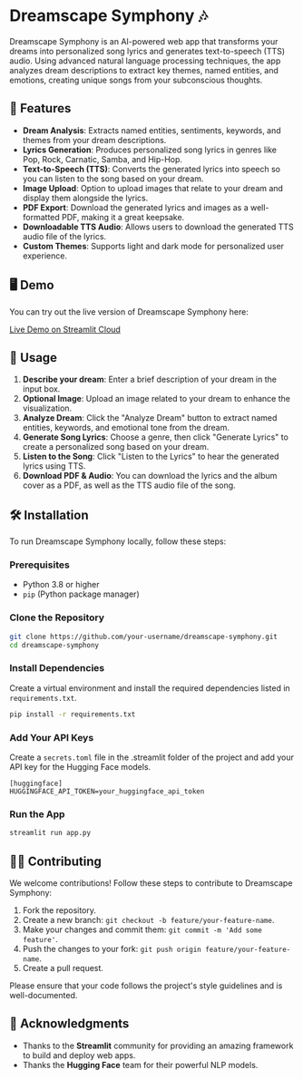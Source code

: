 # Dreamscape Symphony 🎶

Dreamscape Symphony is an AI-powered web app that transforms your dreams into personalized song lyrics and generates text-to-speech (TTS) audio. Using advanced natural language processing techniques, the app analyzes dream descriptions to extract key themes, named entities, and emotions, creating unique songs from your subconscious thoughts.

## 🚀 Features

- **Dream Analysis**: Extracts named entities, sentiments, keywords, and themes from your dream descriptions.
- **Lyrics Generation**: Produces personalized song lyrics in genres like Pop, Rock, Carnatic, Samba, and Hip-Hop.
- **Text-to-Speech (TTS)**: Converts the generated lyrics into speech so you can listen to the song based on your dream.
- **Image Upload**: Option to upload images that relate to your dream and display them alongside the lyrics.
- **PDF Export**: Download the generated lyrics and images as a well-formatted PDF, making it a great keepsake.
- **Downloadable TTS Audio**: Allows users to download the generated TTS audio file of the lyrics.
- **Custom Themes**: Supports light and dark mode for personalized user experience.

## 🖥️ Demo

You can try out the live version of Dreamscape Symphony here:

[Live Demo on Streamlit Cloud](#https://dreamscape-symphony.streamlit.app/)

## 📖 Usage

1. **Describe your dream**: Enter a brief description of your dream in the input box.
2. **Optional Image**: Upload an image related to your dream to enhance the visualization.
3. **Analyze Dream**: Click the "Analyze Dream" button to extract named entities, keywords, and emotional tone from the dream.
4. **Generate Song Lyrics**: Choose a genre, then click "Generate Lyrics" to create a personalized song based on your dream.
5. **Listen to the Song**: Click "Listen to the Lyrics" to hear the generated lyrics using TTS.
6. **Download PDF & Audio**: You can download the lyrics and the album cover as a PDF, as well as the TTS audio file of the song.


## 🛠️ Installation

To run Dreamscape Symphony locally, follow these steps:

### Prerequisites

- Python 3.8 or higher
- `pip` (Python package manager)

### Clone the Repository

```bash
git clone https://github.com/your-username/dreamscape-symphony.git
cd dreamscape-symphony
```

### Install Dependencies

Create a virtual environment and install the required dependencies listed in `requirements.txt`.

```bash
pip install -r requirements.txt
```

### Add Your API Keys

Create a `secrets.toml` file in the .streamlit folder of the project and add your API key for the Hugging Face models.

```
[huggingface]
HUGGINGFACE_API_TOKEN=your_huggingface_api_token
```

### Run the App

```bash
streamlit run app.py
```

## 🧑‍💻 Contributing

We welcome contributions! Follow these steps to contribute to Dreamscape Symphony:

1. Fork the repository.
2. Create a new branch: `git checkout -b feature/your-feature-name`.
3. Make your changes and commit them: `git commit -m 'Add some feature'`.
4. Push the changes to your fork: `git push origin feature/your-feature-name`.
5. Create a pull request.

Please ensure that your code follows the project's style guidelines and is well-documented.

## 💬 Acknowledgments

- Thanks to the **Streamlit** community for providing an amazing framework to build and deploy web apps.
- Thanks the **Hugging Face** team for their powerful NLP models.
